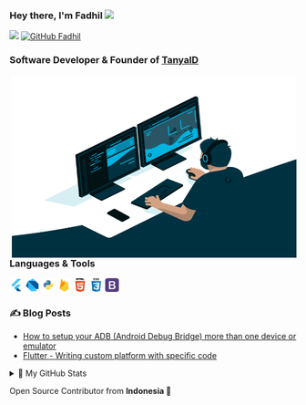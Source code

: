 ### Hey there, I'm  Fadhil <img src="https://media.giphy.com/media/hvRJCLFzcasrR4ia7z/giphy.gif" width="25px">

<!-- [<img align="left" alt="m-hamzashakeel | Facebook" width=22px src="https://cdn.jsdelivr.net/npm/simple-icons@v3/icons/facebook.svg">][facebook] -->
<!-- [<img align="left" alt="m-hamzashakeel | Twitter" width=22px src="https://cdn.jsdelivr.net/npm/simple-icons@v3/icons/twitter.svg">][twitter] -->
<!-- [<img align="left" alt="m-hamzashakeel | LinkedIn" width=22px src="https://cdn.jsdelivr.net/npm/simple-icons@v3/icons/linkedin.svg">][linkedin] -->
<!-- [<img align="left" alt="m-hamzashakeel | Instagram" width=22px src="https://cdn.jsdelivr.net/npm/simple-icons@v3/icons/instagram.svg">][instagram] -->
<!-- [<img align="left" alt="m-hamzashakeel | Medium" width=22px src="https://cdn.jsdelivr.net/npm/simple-icons@v3/icons/medium.svg">][medium] -->

![](https://visitor-badge.glitch.me/badge?page_id=git-maspaad)
[![GitHub Fadhil]( https://img.shields.io/github/followers/git-maspaad?label=followers&style=social)](https://github.com/git-maspaad)
<!-- ![](https://visitor-badge.glitch.me/badge?page_id=abhisheknaiidu.abhisheknaiidu) -->

### Software Developer & Founder of [TanyaID](https://tanyaid.com)

<img align="right" alt="GIF" src="code.gif" width="500" height="320" />

<!-- #### Talking about my personal stuff:

- 🙋‍♂️ Software Developer & Founder/CEO to [TanyaID][tanyaid]
- 💻 The tech I'm interested in is Flutter, AR/VR, ML & Deep Learning
- ✍ I also do technical writing on Medium
- 📱 First Live app on Play Store [Holy Qur'an App][quran]
- ✨ I'm learning Front-End Development, AR & ML
- 🎮 I love to play video games (COD, PUBG etc)
- 📄 [Resume][profile] -->

### Languages & Tools

<code><img width=24px src="https://raw.githubusercontent.com/github/explore/80688e429a7d4ef2fca1e82350fe8e3517d3494d/topics/flutter/flutter.png"></code>
<code><img width=24px src="https://raw.githubusercontent.com/github/explore/80688e429a7d4ef2fca1e82350fe8e3517d3494d/topics/dart/dart.png"></code>
<code><img width=24px src="https://raw.githubusercontent.com/github/explore/80688e429a7d4ef2fca1e82350fe8e3517d3494d/topics/python/python.png"></code>
<code><img width=24px src="https://raw.githubusercontent.com/github/explore/80688e429a7d4ef2fca1e82350fe8e3517d3494d/topics/firebase/firebase.png"></code>
<code><img width=24px src="https://raw.githubusercontent.com/github/explore/80688e429a7d4ef2fca1e82350fe8e3517d3494d/topics/html/html.png"></code>
<code><img width=24px src="https://raw.githubusercontent.com/github/explore/80688e429a7d4ef2fca1e82350fe8e3517d3494d/topics/css/css.png"></code>
<code><img width=24px src="https://raw.githubusercontent.com/github/explore/80688e429a7d4ef2fca1e82350fe8e3517d3494d/topics/bootstrap/bootstrap.png"></code>

### ✍ Blog Posts
<!-- BLOG-POST-LIST:START -->
- [How to setup your ADB (Android Debug Bridge) more than one device or emulator](https://flutter-us.blogspot.com/2020/08/how-to-setup-your-adb-android-debug.html)
- [Flutter - Writing custom platform with specific code](https://flutter-us.blogspot.com/2019/12/flutter-writing-custom-platform-with.html)
<!-- - [pub global](https://flutter-us.blogspot.com/2019/09/pub-global.html) -->
<!-- - [Error Handling Flutter Web](https://flutter-us.blogspot.com/2019/08/error-handling-flutter-web.html) -->
<!-- - [Tutorial Flutter Desktop - Create Apps for Mac OS](https://flutter-us.blogspot.com/2019/07/create-desktop-apps-with-flutter-in-mac.html) -->
<!-- BLOG-POST-LIST:END -->

<details>
<summary>📝 My GitHub Stats</summary>
<br>

[![Fadhil github stats](https://github-readme-stats.vercel.app/api?username=git-maspaad&theme=gotham)](https://github.com/git-maspaad/github-readme-stats)

</details>

Open Source Contributor from <b>Indonesia<b> 💚

[quran]: https://github.com/m-hamzashakeel/The_Holy_Quran_App
[twitter]: https://www.twitter.com/m_hamzashakeel/
[linkedin]: https://www.linkedin.com/in/m-hamzashakeel/
[instagram]: https://www.instagram.com/m_hamzashakeel/
[medium]: https://medium.com/@hamza.6.shakeel
[facebook]: https://www.facebook.com/hamza.maddog
[dsccui]: https://dsc.community.dev/comsats-university-islamabad/
[tanyaid]: https://tanyaid.com
[profile]: http://m-hamzashakeel.github.io
